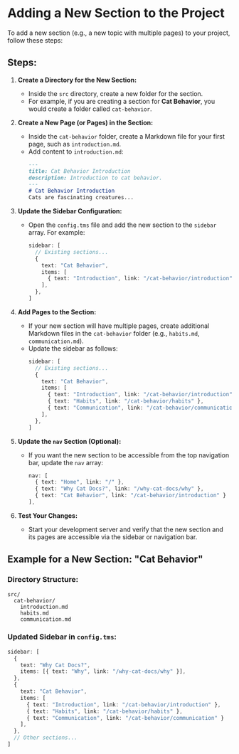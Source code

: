 # Adding a New Section to the Project

To add a new section (e.g., a new topic with multiple pages) to your project, follow these steps:

## Steps:

1. **Create a Directory for the New Section:**
   - Inside the `src` directory, create a new folder for the section.
   - For example, if you are creating a section for **Cat Behavior**, you would create a folder called `cat-behavior`.

2. **Create a New Page (or Pages) in the Section:**
   - Inside the `cat-behavior` folder, create a Markdown file for your first page, such as `introduction.md`.
   - Add content to `introduction.md`:
     ```markdown
     ---
     title: Cat Behavior Introduction
     description: Introduction to cat behavior.
     ---
     # Cat Behavior Introduction
     Cats are fascinating creatures...
     ```

3. **Update the Sidebar Configuration:**
   - Open the `config.tms` file and add the new section to the `sidebar` array. For example:
     ```typescript
     sidebar: [
       // Existing sections...
       {
         text: "Cat Behavior",
         items: [
           { text: "Introduction", link: "/cat-behavior/introduction" }
         ],
       },
     ]
     ```

4. **Add Pages to the Section:**
   - If your new section will have multiple pages, create additional Markdown files in the `cat-behavior` folder (e.g., `habits.md`, `communication.md`).
   - Update the sidebar as follows:
     ```typescript
     sidebar: [
       // Existing sections...
       {
         text: "Cat Behavior",
         items: [
           { text: "Introduction", link: "/cat-behavior/introduction" },
           { text: "Habits", link: "/cat-behavior/habits" },
           { text: "Communication", link: "/cat-behavior/communication" },
         ],
       },
     ]
     ```

5. **Update the `nav` Section (Optional):**
   - If you want the new section to be accessible from the top navigation bar, update the `nav` array:
     ```typescript
     nav: [
       { text: "Home", link: "/" },
       { text: "Why Cat Docs?", link: "/why-cat-docs/why" },
       { text: "Cat Behavior", link: "/cat-behavior/introduction" }
     ],
     ```

6. **Test Your Changes:**
   - Start your development server and verify that the new section and its pages are accessible via the sidebar or navigation bar.


## Example for a New Section: "Cat Behavior"

### Directory Structure:
```
src/
  cat-behavior/
    introduction.md
    habits.md
    communication.md
```

### Updated Sidebar in `config.tms`:
```typescript
sidebar: [
  {
    text: "Why Cat Docs?",
    items: [{ text: "Why", link: "/why-cat-docs/why" }],
  },
  {
    text: "Cat Behavior",
    items: [
      { text: "Introduction", link: "/cat-behavior/introduction" },
      { text: "Habits", link: "/cat-behavior/habits" },
      { text: "Communication", link: "/cat-behavior/communication" }
    ],
  },
  // Other sections...
]
```
